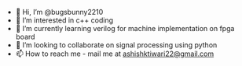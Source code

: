 - 👋 Hi, I’m @bugsbunny2210
- 👀 I’m interested in c++ coding 
- 🌱 I’m currently learning verilog for machine implementation on fpga board  
- 💞️ I’m looking to collaborate on signal processing using python
- 📫 How to reach me - mail me at ashishktiwari22@gmail.com

<!---
bugsbunny2210/bugsbunny2210 is a ✨ special ✨ repository because its `README.md` (this file) appears on your GitHub profile.
You can click the Preview link to take a look at your changes.
--->
